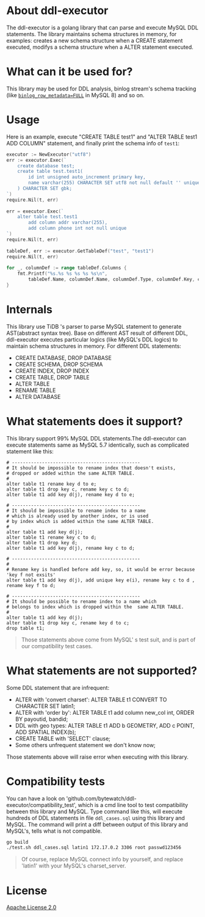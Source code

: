 # About ddl-executor
The ddl-executor is a golang library that can parse and execute MySQL DDL statements. 
The library maintains schema structures in memory, for examples: creates a new schema structure when a CREATE statement executed, modifys a schema structure when a ALTER statement executed.

# What can it be used for?
This library may be used for DDL analysis, binlog stream's schema tracking (like [`binlog_row_metadata=FULL`](https://dev.mysql.com/doc/refman/8.0/en/replication-options-binary-log.html#sysvar_binlog_row_metadata) in MySQL 8) and so on. 

# Usage
Here is an example, execute  "CREATE TABLE test1" and "ALTER TABLE test1 ADD COLUMN" statement, and finally print the schema info of `test1`:
```go
executor := NewExecutor("utf8")
err := executor.Exec(`
    create database test;
    create table test.test1(
        id int unsigned auto_increment primary key,
        name varchar(255) CHARACTER SET utf8 not null default '' unique key
    ) CHARACTER SET gbk;
`)
require.Nil(t, err)
 
err = executor.Exec(`
    alter table test.test1
        add column addr varchar(255),
        add column phone int not null unique
`)
require.Nil(t, err)                                                                                                                        
 
tableDef, err := executor.GetTableDef("test", "test1")
require.Nil(t, err)
 
for _, columnDef := range tableDef.Columns {
    fmt.Printf("%s.%s %s %s %s %s\n", 
        tableDef.Name, columnDef.Name, columnDef.Type, columnDef.Key, columnDef.Charset, columnDef.Nullable)
}
```

# Internals
This library use TiDB 's parser to parse MySQL statement to generate AST(abstract syntax tree). Base on different AST result of different DDL, ddl-executor executes particular logics (like MySQL's DDL logics) to maintain schema structures in memory. For different DDL statements: 
* CREATE DATABASE, DROP DATABASE
* CREATE SCHEMA, DROP SCHEMA
* CREATE INDEX, DROP INDEX
* CREATE TABLE, DROP TABLE
* ALTER TABLE
* RENAME TABLE 
* ALTER DATABASE


# What statements does it support?
This library support 99% MySQL DDL statements.The ddl-executor  can execute statements same as MySQL 5.7 identically, such as complicated statement like this:
```
# -----------------------------------------------
# It should be impossible to rename index that doesn't exists,
# dropped or added within the same ALTER TABLE.
#
alter table t1 rename key d to e;
alter table t1 drop key c, rename key c to d;
alter table t1 add key d(j), rename key d to e;
 
# -----------------------------------------------
# It should be impossible to rename index to a name
# which is already used by another index, or is used
# by index which is added within the same ALTER TABLE.
#
alter table t1 add key d(j);
alter table t1 rename key c to d;
alter table t1 drop key d;
alter table t1 add key d(j), rename key c to d;
 
# -----------------------------------------------
#
# Rename key is handled before add key, so, it would be error because 'key f not exsits'
alter table t1 add key d(j), add unique key e(i), rename key c to d , rename key f to d;
 
# -----------------------------------------------
# It should be possible to rename index to a name which
# belongs to index which is dropped within the  same ALTER TABLE.
#
alter table t1 add key d(j);
alter table t1 drop key c, rename key d to c;
drop table t1;
```
> Those statements above come from MySQL' s test suit, and is part of our compatibility test cases.

# What statements are not supported?
Some DDL statement that are infrequent:
* ALTER with 'convert charset': ALTER TABLE t1 CONVERT TO CHARACTER SET latin1;
* ALTER with 'order by': ALTER TABLE  t1 add column new_col int, ORDER BY payoutid, bandid;
* DDL with geo types: ALTER TABLE t1 ADD b GEOMETRY,   ADD c POINT, ADD SPATIAL INDEX(b);
* CREATE TABLE with 'SELECT' clause;
* Some others unfrequent statement  we don't know now;

Those statements above will raise error when executing with this library.  

# Compatibility tests
You can have a look on 'github.com/bytewatch/ddl-executor/compatibility_test', which is a cmd line tool to test compatibility between this library and MySQL.
Type command like this, will execute hundreds of DDL statements in  file `ddl_cases.sql` using this library and MySQL.
The command will print a diff between output of this library and MySQL's, tells what is not compatible.

```sh
go build
./test.sh ddl_cases.sql latin1 172.17.0.2 3306 root passwd123456
```
> Of course, replace MySQL connect info by yourself, and replace 'latin1' with your MySQL's charset_server.

# License
[Apache License 2.0](https://github.com/bytewatch/ddl-executor/blob/master/LICENSE)
